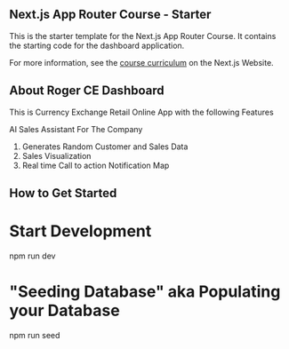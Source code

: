 ## Next.js App Router Course - Starter

This is the starter template for the Next.js App Router Course. It contains the starting code for the dashboard application.

For more information, see the [course curriculum](https://nextjs.org/learn) on the Next.js Website.



## About Roger CE Dashboard

This is Currency Exchange Retail Online App with the following Features


AI Sales Assistant For The Company 
1. Generates Random Customer and Sales Data
2. Sales Visualization
2. Real time Call to action Notification Map




## How to Get Started

# Start Development
npm run dev

# "Seeding Database" aka Populating your Database
npm  run seed


